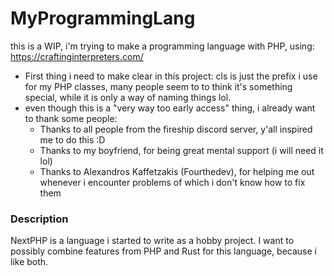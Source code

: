 # MyProgrammingLang
this is a WIP, i'm trying to make a programming language with PHP, using: https://craftinginterpreters.com/

- First thing i need to make clear in this project: cls is just the prefix i use for my PHP classes, many people seem to to think it's something special, while it is only a way of naming things lol.
- even though this is a "very way too early access" thing, i already want to thank some people:
  - Thanks to all people from the fireship discord server, y'all inspired me to do this :D
  - Thanks to my boyfriend, for being great mental support (i will need it lol)
  - Thanks to Alexandros Kaffetzakis (Fourthedev), for helping me out whenever i encounter problems of which i don't know how to fix them

### Description
NextPHP is a language i started to write as a hobby project. I want to possibly combine features from PHP and Rust for this language, because i like both.
